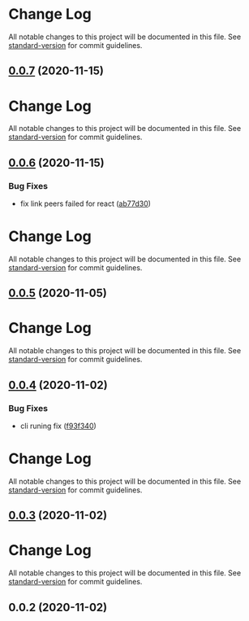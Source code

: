 # Change Log

All notable changes to this project will be documented in this file. See [standard-version](https://github.com/conventional-changelog/standard-version) for commit guidelines.

## [0.0.7](https://github.com/21epub/npm-link-peerdeps/compare/v0.0.6...v0.0.7) (2020-11-15)

# Change Log

All notable changes to this project will be documented in this file. See [standard-version](https://github.com/conventional-changelog/standard-version) for commit guidelines.

## [0.0.6](https://github.com/21epub/npm-link-peerdeps/compare/v0.0.5...v0.0.6) (2020-11-15)

### Bug Fixes

- fix link peers failed for react ([ab77d30](https://github.com/21epub/npm-link-peerdeps/commit/ab77d30))

# Change Log

All notable changes to this project will be documented in this file. See [standard-version](https://github.com/conventional-changelog/standard-version) for commit guidelines.

## [0.0.5](https://github.com/21epub/npm-link-peerdeps/compare/v0.0.4...v0.0.5) (2020-11-05)

# Change Log

All notable changes to this project will be documented in this file. See [standard-version](https://github.com/conventional-changelog/standard-version) for commit guidelines.

## [0.0.4](https://github.com/21epub/npm-link-peerdeps/compare/v0.0.3...v0.0.4) (2020-11-02)

### Bug Fixes

- cli runing fix ([f93f340](https://github.com/21epub/npm-link-peerdeps/commit/f93f340))

# Change Log

All notable changes to this project will be documented in this file. See [standard-version](https://github.com/conventional-changelog/standard-version) for commit guidelines.

## [0.0.3](https://github.com/21epub/npm-link-peerdeps/compare/v0.0.2...v0.0.3) (2020-11-02)

# Change Log

All notable changes to this project will be documented in this file. See [standard-version](https://github.com/conventional-changelog/standard-version) for commit guidelines.

## 0.0.2 (2020-11-02)

